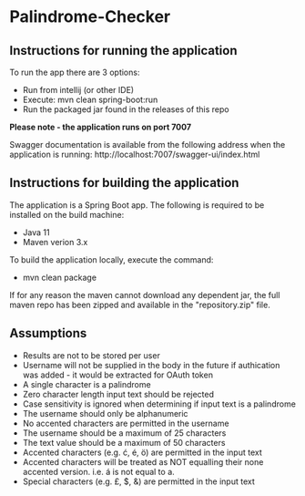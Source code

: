# Palindrome-Checker

## Instructions for running the application
To run the app there are 3 options:
- Run from intellij (or other IDE)
- Execute: mvn clean spring-boot:run
- Run the packaged jar found in the releases of this repo

**Please note - the application runs on port 7007**

Swagger documentation is available from the following address when the application is running: http://localhost:7007/swagger-ui/index.html

## Instructions for building the application
The application is a Spring Boot app. The following is required to be installed on the build machine:
- Java 11
- Maven verion 3.x

To build the application locally, execute the command:
- mvn clean package

If for any reason the maven cannot download any dependent jar, the full maven repo has been zipped and available in the "repository.zip" file.

## Assumptions
- Results are not to be stored per user
- Username will not be supplied in the body in the future if authication was added - it would be extracted for OAuth token
- A single character is a palindrome
- Zero character length input text should be rejected 
- Case sensitivity is ignored when determining if input text is a palindrome
- The username should only be alphanumeric
- No accented characters are permitted in the username
- The username should be a maximum of 25 characters
- The text value should be a maximum of 50 characters
- Accented characters (e.g. ć, é, ö) are permitted in the input text
- Accented characters will be treated as NOT equalling their none accented version. i.e. á is not equal to a.
- Special characters (e.g. £, $, &) are permitted in the input text
